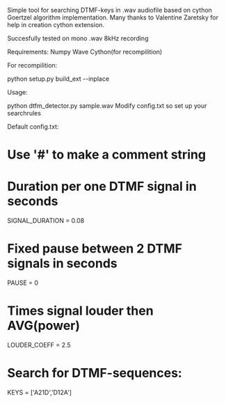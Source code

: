 Simple tool for searching DTMF-keys in .wav audiofile based on cython Goertzel algorithm implementation.
Many thanks to Valentine Zaretsky for help in creation cython extension.

Succesfully tested on mono .wav 8kHz recording 

Requirements:
Numpy
Wave
Cython(for recompilition)


For recompilition: 

python setup.py build_ext --inplace

Usage:

python dtfm_detector.py sample.wav
Modify config.txt so set up your searchrules

Default config.txt:

# Use '#' to make a comment string
# Duration per one DTMF signal in seconds
SIGNAL_DURATION = 0.08
# Fixed pause between 2 DTMF signals in seconds
PAUSE = 0
# Times signal louder then AVG(power)
LOUDER_COEFF = 2.5
# Search for DTMF-sequences:
KEYS = ['A21D','D12A']